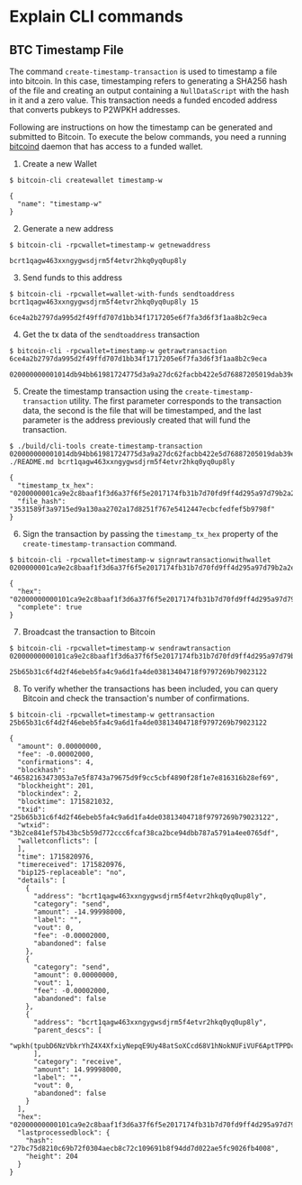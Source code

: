 # Explain CLI commands

## BTC Timestamp File

The command `create-timestamp-transaction` is used to timestamp a file into bitcoin.
In this case, timestamping refers to generating a SHA256 hash of the file and
creating an output containing a `NullDataScript` with the hash in it and a zero
value. This transaction needs a funded encoded address that converts pubkeys to
P2WPKH addresses.

Following are instructions on how the timestamp can be generated and submitted
to Bitcoin. To execute the below commands, you need a running
[bitcoind](https://github.com/bitcoin/bitcoin) daemon that has access to a
funded wallet.

1. Create a new Wallet

```shell
$ bitcoin-cli createwallet timestamp-w

{
  "name": "timestamp-w"
}
```

2. Generate a new address

```shell
$ bitcoin-cli -rpcwallet=timestamp-w getnewaddress

bcrt1qagw463xxngygwsdjrm5f4etvr2hkq0yq0up8ly
```

3. Send funds to this address

```shell
$ bitcoin-cli -rpcwallet=wallet-with-funds sendtoaddress bcrt1qagw463xxngygwsdjrm5f4etvr2hkq0yq0up8ly 15

6ce4a2b2797da995d2f49ffd707d1bb34f1717205e6f7fa3d6f3f1aa8b2c9eca
```

4. Get the tx data of the `sendtoaddress` transaction

```shell
$ bitcoin-cli -rpcwallet=timestamp-w getrawtransaction 6ce4a2b2797da995d2f49ffd707d1bb34f1717205e6f7fa3d6f3f1aa8b2c9eca

020000000001014db94bb61981724775d3a9a27dc62facbb422e5d76887205019dab39e031f7400000000000fdffffff02002f685900000000160014ea1d5d44c69a088741b21ee89ae56c1aaf603c80389c9bd000000000160014dd619252c3983779e6938366ece5d4e2015172b3024730440220180472b948c4fc4e2c608462375b41ff545ef2d0fe97d3ae8ac1e6ad25a6de1f0220036e23c181cb4b65264a58524215e97b27501d1039cd3a2f7d009f860aa8ed46012102a932128cbf3ddf90e12a4c94a6acce81ea3d1ea1dc325101f90b013ccecc60fe95000000
```

5. Create the timestamp transaction using the `create-timestamp-transaction` utility.
The first parameter corresponds to the transaction data, the second is the file
that will be timestamped, and the last parameter is the address previously
created that will fund the transaction.

```shell
$ ./build/cli-tools create-timestamp-transaction 020000000001014db94bb61981724775d3a9a27dc62facbb422e5d76887205019dab39e031f7400000000000fdffffff02002f685900000000160014ea1d5d44c69a088741b21ee89ae56c1aaf603c80389c9bd000000000160014dd619252c3983779e6938366ece5d4e2015172b3024730440220180472b948c4fc4e2c608462375b41ff545ef2d0fe97d3ae8ac1e6ad25a6de1f0220036e23c181cb4b65264a58524215e97b27501d1039cd3a2f7d009f860aa8ed46012102a932128cbf3ddf90e12a4c94a6acce81ea3d1ea1dc325101f90b013ccecc60fe95000000 ./README.md bcrt1qagw463xxngygwsdjrm5f4etvr2hkq0yq0up8ly

{
  "timestamp_tx_hex": "0200000001ca9e2c8baaf1f3d6a37f6f5e2017174fb31b7d70fd9ff4d295a97d79b2a2e46c0000000000ffffffff023027685900000000160014ea1d5d44c69a088741b21ee89ae56c1aaf603c800000000000000000226a203531589f3a9715ed9a130aa2702a17d8251f767e5412447ecbcfedfef5b9798f00000000",
  "file_hash": "3531589f3a9715ed9a130aa2702a17d8251f767e5412447ecbcfedfef5b9798f"
}
```

6. Sign the transaction by passing the `timestamp_tx_hex` property of the
`create-timestamp-transaction` command.

```shell
$ bitcoin-cli -rpcwallet=timestamp-w signrawtransactionwithwallet 0200000001ca9e2c8baaf1f3d6a37f6f5e2017174fb31b7d70fd9ff4d295a97d79b2a2e46c0000000000ffffffff023027685900000000160014ea1d5d44c69a088741b21ee89ae56c1aaf603c800000000000000000226a203531589f3a9715ed9a130aa2702a17d8251f767e5412447ecbcfedfef5b9798f00000000

{
  "hex": "02000000000101ca9e2c8baaf1f3d6a37f6f5e2017174fb31b7d70fd9ff4d295a97d79b2a2e46c0000000000ffffffff023027685900000000160014ea1d5d44c69a088741b21ee89ae56c1aaf603c800000000000000000226a203531589f3a9715ed9a130aa2702a17d8251f767e5412447ecbcfedfef5b9798f0247304402206f272dcc7b94474dd6df3f0d4eafd5e96ef7e568ec391ca9e06b466cdb694677022039546f7fc09a955d2b71ba02b927a839b91865c72d04d811e2a0f2f0838030ef0121029928fe0c0b89122500dee8a6b29cdac54925770f0d484778ff2be878854e1c4a00000000",
  "complete": true
}
```

7. Broadcast the transaction to Bitcoin

```shell
$ bitcoin-cli -rpcwallet=timestamp-w sendrawtransaction 02000000000101ca9e2c8baaf1f3d6a37f6f5e2017174fb31b7d70fd9ff4d295a97d79b2a2e46c0000000000ffffffff023027685900000000160014ea1d5d44c69a088741b21ee89ae56c1aaf603c800000000000000000226a203531589f3a9715ed9a130aa2702a17d8251f767e5412447ecbcfedfef5b9798f0247304402206f272dcc7b94474dd6df3f0d4eafd5e96ef7e568ec391ca9e06b466cdb694677022039546f7fc09a955d2b71ba02b927a839b91865c72d04d811e2a0f2f0838030ef0121029928fe0c0b89122500dee8a6b29cdac54925770f0d484778ff2be878854e1c4a00000000

25b65b31c6f4d2f46ebeb5fa4c9a6d1fa4de03813404718f9797269b79023122
```

8. To verify whether the transactions has been included, you can query Bitcoin
and check the transaction's number of confirmations.

```shell
$ bitcoin-cli -rpcwallet=timestamp-w gettransaction 25b65b31c6f4d2f46ebeb5fa4c9a6d1fa4de03813404718f9797269b79023122

{
  "amount": 0.00000000,
  "fee": -0.00002000,
  "confirmations": 4,
  "blockhash": "46582163473053a7e5f8743a79675d9f9cc5cbf4890f28f1e7e816316b28ef69",
  "blockheight": 201,
  "blockindex": 2,
  "blocktime": 1715821032,
  "txid": "25b65b31c6f4d2f46ebeb5fa4c9a6d1fa4de03813404718f9797269b79023122",
  "wtxid": "3b2ce841ef57b43bc5b59d772ccc6fcaf38ca2bce94dbb787a5791a4ee0765df",
  "walletconflicts": [
  ],
  "time": 1715820976,
  "timereceived": 1715820976,
  "bip125-replaceable": "no",
  "details": [
    {
      "address": "bcrt1qagw463xxngygwsdjrm5f4etvr2hkq0yq0up8ly",
      "category": "send",
      "amount": -14.99998000,
      "label": "",
      "vout": 0,
      "fee": -0.00002000,
      "abandoned": false
    },
    {
      "category": "send",
      "amount": 0.00000000,
      "vout": 1,
      "fee": -0.00002000,
      "abandoned": false
    },
    {
      "address": "bcrt1qagw463xxngygwsdjrm5f4etvr2hkq0yq0up8ly",
      "parent_descs": [
        "wpkh(tpubD6NzVbkrYhZ4X4XfxiyNepqE9Uy48atSoXCcd68V1hNokNUFiVUF6AptTPPDcU2mnLumM3m5Jq3eLjaoNd2vQdDtNjhGyfU2HJVSBEPYdtD/84h/1h/0h/0/*)#fawa8eh6"
      ],
      "category": "receive",
      "amount": 14.99998000,
      "label": "",
      "vout": 0,
      "abandoned": false
    }
  ],
  "hex": "02000000000101ca9e2c8baaf1f3d6a37f6f5e2017174fb31b7d70fd9ff4d295a97d79b2a2e46c0000000000ffffffff023027685900000000160014ea1d5d44c69a088741b21ee89ae56c1aaf603c800000000000000000226a203531589f3a9715ed9a130aa2702a17d8251f767e5412447ecbcfedfef5b9798f0247304402206f272dcc7b94474dd6df3f0d4eafd5e96ef7e568ec391ca9e06b466cdb694677022039546f7fc09a955d2b71ba02b927a839b91865c72d04d811e2a0f2f0838030ef0121029928fe0c0b89122500dee8a6b29cdac54925770f0d484778ff2be878854e1c4a00000000",
  "lastprocessedblock": {
    "hash": "27bc75d8210c69b72f0304aecb8c72c109691b8f94dd7d022ae5fc9026fb4008",
    "height": 204
  }
}
```
